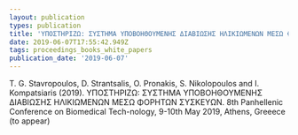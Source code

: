 ```yaml
---
layout: publication
types: publication
title: 'ΥΠΟΣΤΗΡΙΖΩ: ΣΥΣΤΗΜΑ ΥΠΟΒΟΗΘΟΥΜΕΝΗΣ ΔΙΑΒΙΩΣΗΣ ΗΛΙΚΙΩΜΕΝΩΝ ΜΕΣΩ ΦΟΡΗΤΩΝ ΣΥΣΚΕΥΩΝ'
date: 2019-06-07T17:55:42.949Z
tags: proceedings_books_white_papers
publication_date: '2019-06-07'
---
```

T. G. Stavropoulos, D. Strantsalis, O. Pronakis, S. Nikolopoulos and I. Kompatsiaris (2019). ΥΠΟΣΤΗΡΙΖΩ: ΣΥΣΤΗΜΑ ΥΠΟΒΟΗΘΟΥΜΕΝΗΣ ΔΙΑΒΙΩΣΗΣ ΗΛΙΚΙΩΜΕΝΩΝ ΜΕΣΩ ΦΟΡΗΤΩΝ ΣΥΣΚΕΥΩΝ. 8th Panhellenic Conference on Biomedical Tech-nology, 9-10th May 2019, Athens, Greeece (to appear)
